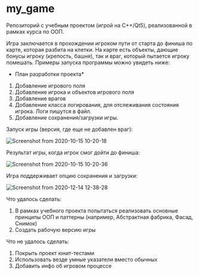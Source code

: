 # my_game
Репозиторий с учебным проектом (игрой на C++/Qt5), реализованной в рамках курса по ООП.

Игра заключается в прохождении игроком пути от старта до финиша по карте, которая разбита на клетки. На карте есть объекты, дающие бонусы игроку (крепость, башня), так и враг, который пытается игроку помешать. Примеры запуска программы можно увидеть ниже:

* План разработки проекта* 
1. Добавление игрового поля
2. Добавление игрока и объектов игрового поля
3. Добавление врагов
4. Добавление класса логирования, для отслеживания состояния игрока. Логи пишутся в файл.
5. Добавление сохранения/загрузки игры.

Запуск игры (версия, где еще не добавлен враг):

![Screenshot from 2020-10-15 10-20-18](https://user-images.githubusercontent.com/54899277/114304969-98afb000-9ade-11eb-8089-91199872fddd.png)

Результат игры, когда игрок смог дойти до финиша:

![Screenshot from 2020-10-15 10-20-36](https://user-images.githubusercontent.com/54899277/114304975-a49b7200-9ade-11eb-86c6-77c85ebde566.png)

Игра поддерживает опцию сохранения и загрузки:

![Screenshot from 2020-12-14 12-38-28](https://user-images.githubusercontent.com/54899277/114304987-b3822480-9ade-11eb-8e7c-6d98873f33de.png)


Что удалось сделать:
1. В рамках учебного проекта попытаться реализовать основные принципы ООП и паттерны (например, Абстрактная фабрика, Фасад, Снимок)
2. Создать рабочую версию игры

Что не удалось сделать:
1. Покрыть проект юнит-тестами
2. Использовать везде умные указатели вместо обычных
3. Добавить инфо об игровом процессе

